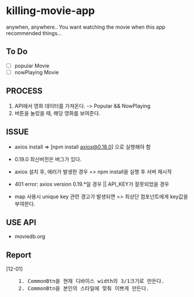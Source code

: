 # killing-movie-app

anywhen, anywhere.. You want watching the movie when this app recommended things...

## To Do
- [ ] popular Movie
- [ ] nowPlaying Movie

## PROCESS

1. API에서 영화 데이터를 가져온다. -> Popular && NowPlaying
2. 버튼을 눌렀을 때, 해당 영화를 보여준다.

## ISSUE
- axios install => [npm install axios@0.18.0] 으로 실행해야 함
- 0.19.0 최신버전은 버그가 있다.

- axios 설치 후, 에러가 발생한 경우 => npm install을 실행 후 서버 재시작

- 401 error: axios version 0.19.*일 경우 || API_KEY가 잘못되었을 경우

- map 사용시 unique key 관련 경고가 발생되면 => 최상단 컴포넌트에게 key값을 부여한다.

## USE API
- moviedb.org

## Report
[12-01]
<pre>
    1. CommonBtn을 현재 디바이스 width의 3/1크기로 만든다.
    2. CommonBtn을 본인의 스타일에 맞춰 이쁘게 만든다.
</pre>